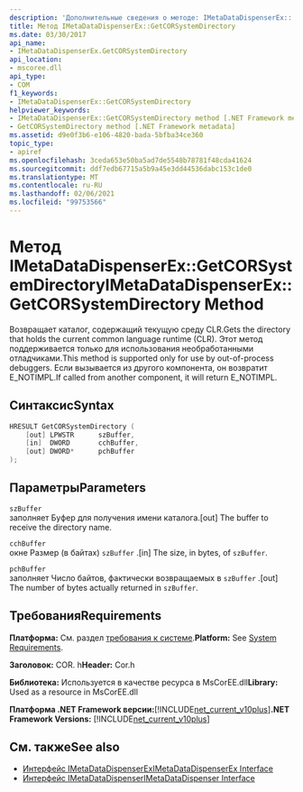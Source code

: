 ```yaml
---
description: 'Дополнительные сведения о методе: IMetaDataDispenserEx:: GetCORSystemDirectory'
title: Метод IMetaDataDispenserEx::GetCORSystemDirectory
ms.date: 03/30/2017
api_name:
- IMetaDataDispenserEx.GetCORSystemDirectory
api_location:
- mscoree.dll
api_type:
- COM
f1_keywords:
- IMetaDataDispenserEx::GetCORSystemDirectory
helpviewer_keywords:
- IMetaDataDispenserEx::GetCORSystemDirectory method [.NET Framework metadata]
- GetCORSystemDirectory method [.NET Framework metadata]
ms.assetid: d9e0f3b6-e106-4820-bada-5bfba34ce360
topic_type:
- apiref
ms.openlocfilehash: 3ceda653e50ba5ad7de5548b78781f48cda41624
ms.sourcegitcommit: ddf7edb67715a5b9a45e3dd44536dabc153c1de0
ms.translationtype: MT
ms.contentlocale: ru-RU
ms.lasthandoff: 02/06/2021
ms.locfileid: "99753566"
---
```

# <a name="imetadatadispenserexgetcorsystemdirectory-method"></a><span data-ttu-id="eb181-103">Метод IMetaDataDispenserEx::GetCORSystemDirectory</span><span class="sxs-lookup"><span data-stu-id="eb181-103">IMetaDataDispenserEx::GetCORSystemDirectory Method</span></span>

<span data-ttu-id="eb181-104">Возвращает каталог, содержащий текущую среду CLR.</span><span class="sxs-lookup"><span data-stu-id="eb181-104">Gets the directory that holds the current common language runtime (CLR).</span></span> <span data-ttu-id="eb181-105">Этот метод поддерживается только для использования необработанными отладчиками.</span><span class="sxs-lookup"><span data-stu-id="eb181-105">This method is supported only for use by out-of-process debuggers.</span></span> <span data-ttu-id="eb181-106">Если вызывается из другого компонента, он возвратит E_NOTIMPL.</span><span class="sxs-lookup"><span data-stu-id="eb181-106">If called from another component, it will return E_NOTIMPL.</span></span>  
  
## <a name="syntax"></a><span data-ttu-id="eb181-107">Синтаксис</span><span class="sxs-lookup"><span data-stu-id="eb181-107">Syntax</span></span>  
  
```cpp  
HRESULT GetCORSystemDirectory (  
    [out] LPWSTR      szBuffer,
    [in]  DWORD       cchBuffer,
    [out] DWORD*      pchBuffer  
);  
```  
  
## <a name="parameters"></a><span data-ttu-id="eb181-108">Параметры</span><span class="sxs-lookup"><span data-stu-id="eb181-108">Parameters</span></span>  

 `szBuffer`  
 <span data-ttu-id="eb181-109">заполняет Буфер для получения имени каталога.</span><span class="sxs-lookup"><span data-stu-id="eb181-109">[out] The buffer to receive the directory name.</span></span>  
  
 `cchBuffer`  
 <span data-ttu-id="eb181-110">окне Размер (в байтах) `szBuffer` .</span><span class="sxs-lookup"><span data-stu-id="eb181-110">[in] The size, in bytes, of `szBuffer`.</span></span>  
  
 `pchBuffer`  
 <span data-ttu-id="eb181-111">заполняет Число байтов, фактически возвращаемых в `szBuffer` .</span><span class="sxs-lookup"><span data-stu-id="eb181-111">[out] The number of bytes actually returned in `szBuffer`.</span></span>  
  
## <a name="requirements"></a><span data-ttu-id="eb181-112">Требования</span><span class="sxs-lookup"><span data-stu-id="eb181-112">Requirements</span></span>  

 <span data-ttu-id="eb181-113">**Платформа:** См. раздел [требования к системе](../../get-started/system-requirements.md).</span><span class="sxs-lookup"><span data-stu-id="eb181-113">**Platform:** See [System Requirements](../../get-started/system-requirements.md).</span></span>  
  
 <span data-ttu-id="eb181-114">**Заголовок:** COR. h</span><span class="sxs-lookup"><span data-stu-id="eb181-114">**Header:** Cor.h</span></span>  
  
 <span data-ttu-id="eb181-115">**Библиотека:** Используется в качестве ресурса в MsCorEE.dll</span><span class="sxs-lookup"><span data-stu-id="eb181-115">**Library:** Used as a resource in MsCorEE.dll</span></span>  
  
 <span data-ttu-id="eb181-116">**Платформа .NET Framework версии:**[!INCLUDE[net_current_v10plus](../../../../includes/net-current-v10plus-md.md)]</span><span class="sxs-lookup"><span data-stu-id="eb181-116">**.NET Framework Versions:** [!INCLUDE[net_current_v10plus](../../../../includes/net-current-v10plus-md.md)]</span></span>  
  
## <a name="see-also"></a><span data-ttu-id="eb181-117">См. также</span><span class="sxs-lookup"><span data-stu-id="eb181-117">See also</span></span>

- [<span data-ttu-id="eb181-118">Интерфейс IMetaDataDispenserEx</span><span class="sxs-lookup"><span data-stu-id="eb181-118">IMetaDataDispenserEx Interface</span></span>](imetadatadispenserex-interface.md)
- [<span data-ttu-id="eb181-119">Интерфейс IMetaDataDispenser</span><span class="sxs-lookup"><span data-stu-id="eb181-119">IMetaDataDispenser Interface</span></span>](imetadatadispenser-interface.md)
